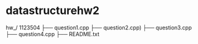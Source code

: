 # datastructurehw2
hw_/ 1123504
├──  question1.cpp
├──  question2.cpp)
├──  question3.cpp
├──  question4.cpp
├── README.txt
